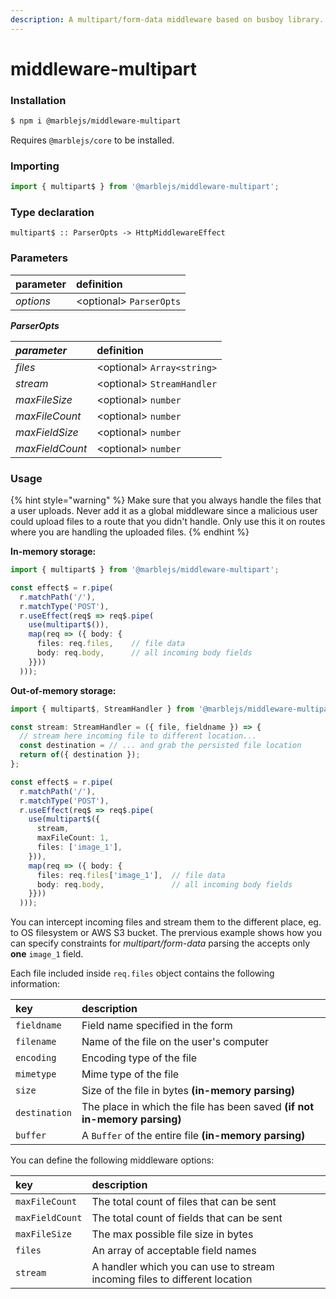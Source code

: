 ```yaml
---
description: A multipart/form-data middleware based on busboy library.
---
```


# middleware-multipart

### Installation

```bash
$ npm i @marblejs/middleware-multipart
```

Requires `@marblejs/core` to be installed.

### Importing

```typescript
import { multipart$ } from '@marblejs/middleware-multipart';
```

### Type declaration <a id="type-declaration"></a>

```text
multipart$ :: ParserOpts -> HttpMiddlewareEffect
```

### Parameters

| parameter | definition |
| :--- | :--- |
| _options_ | &lt;optional&gt; `ParserOpts` |

_**ParserOpts**_

| _**parameter**_ | definition |
| :--- | :--- |
| _files_ | &lt;optional&gt; `Array<string>` |
| _stream_ | &lt;optional&gt; `StreamHandler` |
| _maxFileSize_ | &lt;optional&gt; `number` |
| _maxFileCount_ | &lt;optional&gt; `number` |
| _maxFieldSize_ | &lt;optional&gt; `number` |
| _maxFieldCount_ | &lt;optional&gt; `number` |

### Usage

{% hint style="warning" %}
Make sure that you always handle the files that a user uploads. Never add it as a global middleware since a malicious user could upload files to a route that you didn't handle. Only use this it on routes where you are handling the uploaded files.
{% endhint %}

**In-memory storage:**

```typescript
import { multipart$ } from '@marblejs/middleware-multipart';

const effect$ = r.pipe(
  r.matchPath('/'),
  r.matchType('POST'),
  r.useEffect(req$ => req$.pipe(
    use(multipart$()),
    map(req => ({ body: {
      files: req.files,    // file data
      body: req.body,      // all incoming body fields
    }}))
  )));
```

**Out-of-memory storage:**

```typescript
import { multipart$, StreamHandler } from '@marblejs/middleware-multipart';

const stream: StreamHandler = ({ file, fieldname }) => {
  // stream here incoming file to different location...
  const destination = // ... and grab the persisted file location
  return of({ destination });
};

const effect$ = r.pipe(
  r.matchPath('/'),
  r.matchType('POST'),
  r.useEffect(req$ => req$.pipe(
    use(multipart$({
      stream,
      maxFileCount: 1,
      files: ['image_1'],
    })),
    map(req => ({ body: {
      files: req.files['image_1'],  // file data
      body: req.body,               // all incoming body fields
    }}))
  )));
```

You can intercept incoming files and stream them to the different place, eg. to OS filesystem or AWS S3 bucket. The prervious example shows how you can specify constraints for _multipart/form-data_ parsing the accepts only **one** `image_1` field.

Each file included inside `req.files` object contains the following information:

| key | description |
| :--- | :--- |
| `fieldname` | Field name specified in the form |
| `filename` | Name of the file on the user's computer |
| `encoding` | Encoding type of the file |
| `mimetype` | Mime type of the file |
| `size` | Size of the file in bytes **\(in-memory parsing\)** |
| `destination` | The place in which the file has been saved **\(if not in-memory parsing\)** |
| `buffer` | A `Buffer` of the entire file  **\(in-memory parsing\)** |

You can define the following middleware options:

| key | description |
| :--- | :--- |
| `maxFileCount` | The total count of files that can be sent |
| `maxFieldCount` | The total count of fields that can be sent |
| `maxFileSize` | The max possible file size in bytes |
| `files` | An array of acceptable field names |
| `stream` | A handler which you can use to stream incoming files to different location |

